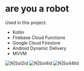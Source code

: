 # are you a robot
Used in this project:</br>
  * Kotlin</br>
  * Firebase Cloud Functions</br> 
  * Google Cloud Firestore</br>
  * Android Dynamic Delivery
  * MVVM
  
![N|Sol2id](https://puntogris.com/images/apps/eres-un-robot-1.webp)
![N|Sol4id](https://puntogris.com/images/apps/eres-un-robot-2.webp)
![N|So44lid](https://puntogris.com/images/apps/eres-un-robot-3.webp)
